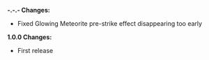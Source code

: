**-.-.- Changes:**

* Fixed Glowing Meteorite pre-strike effect disappearing too early

**1.0.0 Changes:**

* First release